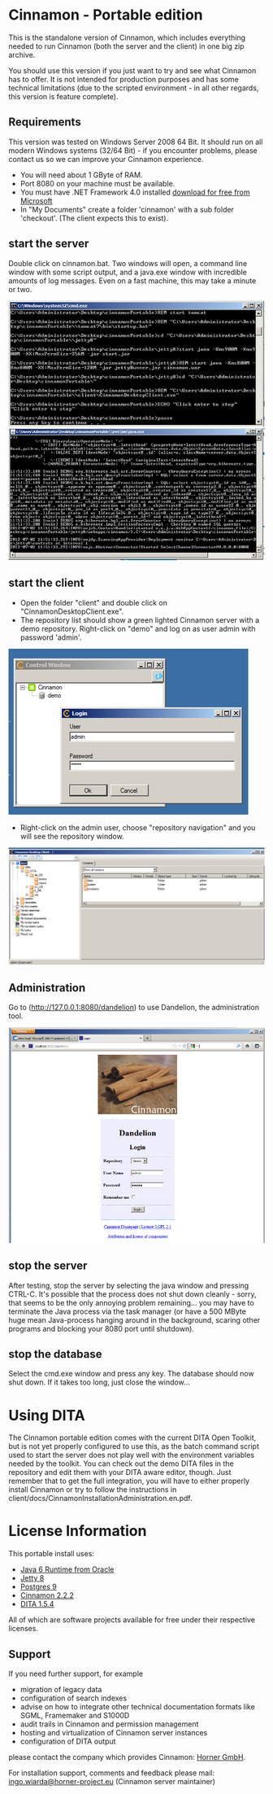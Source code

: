 # Cinnamon - Portable edition

This is the standalone version of Cinnamon, which includes everything needed 
to run Cinnamon (both the server and the client) in one big zip archive. 

You should use this version if you just want to try and see what Cinnamon has to offer. It is not intended for production purposes and has some technical limitations (due to the scripted environment - in all other regards, this version is feature complete).

## Requirements

This version was tested on Windows Server 2008 64 Bit. It should run on all modern Windows systems (32/64 Bit) - if you encounter problems, please contact us so we can improve your Cinnamon experience.

* You will need about 1 GByte of RAM.
* Port 8080 on your machine must be available.
* You must have .NET Framework 4.0 installed [download for free from Microsoft](http://www.microsoft.com/en-us/download/details.aspx?id=17718)
* In "My Documents" create a folder 'cinnamon' with a sub folder 'checkout'. (The client expects this to exist).

## start the server

Double click on cinnamon.bat. Two windows will open, a command line window with some script output, and a java.exe window with incredible amounts of log messages. Even on a fast machine, this may take a minute or two.

![cmd.exe output](portableImages/cmd.png)
![java.exe output](portableImages/java.png)

## start the client

* Open the folder "client" and double click on "CinnamonDesktopClient.exe".
* The repository list should show a green lighted Cinnamon server with a demo repository. Right-click on "demo" and log on as user admin with password 'admin'.

 ![Login Dialog](portableImages/login.png)
 
* Right-click on the admin user, choose "repository navigation" and you will see the repository window.

![Repository View](portableImages/demo.png)

## Administration

Go to (http://127.0.0.1:8080/dandelion) to use Dandelion, the administration tool.

![Dandelion](portableImages/dandelion.png)

## stop the server

After testing, stop the server by selecting the java window and pressing CTRL-C.
It's possible that the process does not shut down cleanly - sorry, that seems to be the only annoying problem remaining... you may have to terminate the Java process via the task manager (or have a 500 MByte huge mean Java-process hanging around in the background, scaring other programs and blocking your 8080 port until shutdown).

## stop the database

Select the cmd.exe window and press any key. The database should now shut down. If it takes too long, just close the window...

# Using DITA

The Cinnamon portable edition comes with the current DITA Open Toolkit, but is not yet properly configured to use this, as the batch command script used to start the server does not play well with the environment variables needed by the toolkit. You can check out the demo DITA files in the repository and edit them with your DITA aware editor, though. Just remember that to get the full integration, you will have to either properly install Cinnamon or try to follow the instructions in client/docs/CinnamonInstallationAdministration.en.pdf.

# License Information

This portable install uses:

* [Java 6 Runtime from Oracle](http://www.oracle.com/technetwork/java/javase/downloads/index.html)
* [Jetty 8](http://www.eclipse.org/jetty/about.php)
* [Postgres 9](http://www.postgresql.org/)
* [Cinnamon 2.2.2](http://cinnamon-cms.de)
* [DITA 1.5.4](http://dita-ot.sourceforge.net/)

All of which are software projects available for free under their respective licenses.

## Support

If you need further support, for example

* migration of legacy data
* configuration of search indexes
* advise on how to integrate other technical documentation formats like SGML, Framemaker and S1000D
* audit trails in Cinnamon and permission management
* hosting and virtualization of Cinnamon server instances
* configuration of DITA output

please contact the company which provides Cinnamon: [Horner GmbH](http://horner-project.de).

For installation support,  comments and feedback please mail: ingo.wiarda@horner-project.eu (Cinnamon server maintainer)
